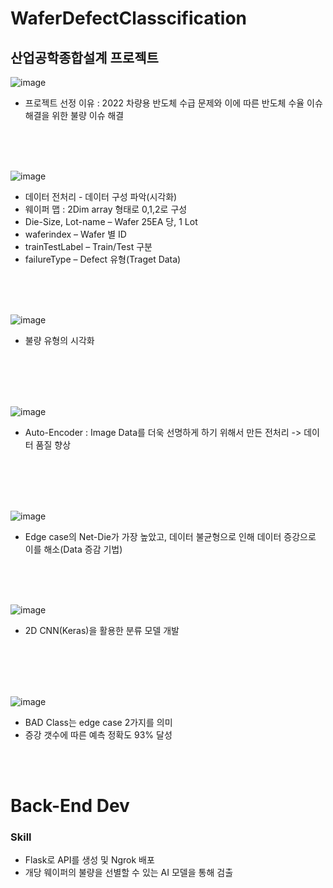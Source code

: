# WaferDefectClasscification
## 산업공학종합설계 프로젝트

![image](https://user-images.githubusercontent.com/88662101/230546089-14fb8793-fd27-4062-946f-8daa17417dc7.png)  

- 프로젝트 선정 이유 : 2022 차량용 반도체 수급 문제와 이에 따른 반도체 수율 이슈 해결을 위한 불량 이슈 해결

<br>
<br>
<br>

![image](https://user-images.githubusercontent.com/88662101/230546209-e4bd8ec1-372e-4b14-8022-aedd208b0054.png)  


- 데이터 전처리 - 데이터 구성 파악(시각화)  
- 웨이퍼 맵 : 2Dim array 형태로 0,1,2로 구성 
- Die-Size, Lot-name – Wafer 25EA 당, 1 Lot  
- waferindex – Wafer 별 ID
- trainTestLabel – Train/Test 구분  
- failureType – Defect 유형(Traget Data)  

<br>
<br>
<br>

![image](https://user-images.githubusercontent.com/88662101/230546607-54f0e346-3c60-4ee0-9c86-849d0f2ac407.png)  
- 불량 유형의 시각화  

<br>
<br>
<br>
<br>

![image](https://user-images.githubusercontent.com/88662101/230546662-2b095698-bd47-47bc-afe3-f5549ce4744d.png)  
- Auto-Encoder : Image Data를 더욱 선명하게 하기 위해서 만든 전처리 -> 데이터 품질 향상

<br>
<br>
<br>
<br>

![image](https://user-images.githubusercontent.com/88662101/230546810-d1ca473c-0b95-45ae-9d58-e6d6e8bfc8d7.png)  
- Edge case의 Net-Die가 가장 높았고, 데이터 불균형으로 인해 데이터 증강으로 이를 해소(Data 증감 기법)

<br>
<br>
<br>

![image](https://user-images.githubusercontent.com/88662101/230546952-5b856980-e163-48dd-9d24-4e2ff84f3fa0.png)  
- 2D CNN(Keras)을 활용한 분류 모델 개발  

<br>
<br>
<br>
<br>

![image](https://user-images.githubusercontent.com/88662101/230547003-5f732b84-daf1-4c3b-b7d5-967729ca8a61.png)  
- BAD Class는 edge case 2가지를 의미  
- 증강 갯수에 따른 예측 정확도 93% 달성


<br>
<br>

# Back-End Dev   

### Skill  
- Flask로 API를 생성 및 Ngrok 배포  
- 개당 웨이퍼의 불량을 선별할 수 있는 AI 모델을 통해 검출  


